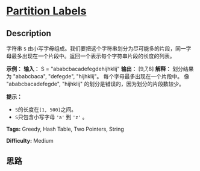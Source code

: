 # [Partition Labels][title]

## Description

字符串 `S` 由小写字母组成。我们要把这个字符串划分为尽可能多的片段，同一字母最多出现在一个片段中。返回一个表示每个字符串片段的长度的列表。

**示例：**
            **输入：** S = "ababcbacadefegdehijhklij"    **输出：** [9,7,8]    **解释：**    划分结果为 "ababcbaca", "defegde", "hijhklij"。    每个字母最多出现在一个片段中。    像 "ababcbacadefegde", "hijhklij" 的划分是错误的，因为划分的片段数较少。    

**提示：**

  * `S`的长度在`[1, 500]`之间。
  * `S`只包含小写字母 `'a'` 到 `'z'` 。


**Tags:** Greedy, Hash Table, Two Pointers, String

**Difficulty:** Medium

## 思路

[title]: https://leetcode-cn.com/problems/partition-labels
